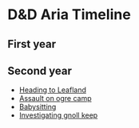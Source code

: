 # D&D Aria Timeline

## First year

## Second year

- [Heading to Leafland](timeline/20180204.html)
- [Assault on ogre camp](timeline/20180218.html)
- [Babysitting](timeline/20180225.html)
- [Investigating gnoll keep](timeline/session23.html)